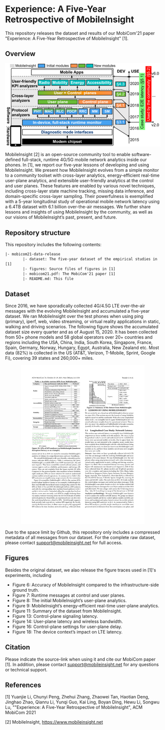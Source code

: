 # Experience: A Five-Year Retrospective of MobileInsight


This repository releases the dataset and results of our MobiCom'21 paper "Experience: A Five-Year Retrospective of MobileInsight" [1]. 

## Overview

<p style="text-align:center;"><img src="figures/mobileinsight-overview.pdf" alt="Summary of dataset from MobileInsight" width="800"/></p>


MobileInsight [2] is an open-source community tool to enable software-defined full-stack, runtime 4G/5G mobile network analytics inside our phones. In [1], we report our five-year lessons of developing and using MobileInsight. We present how MobileInsight evolves from a simple monitor to a community toolset with cross-layer analytics, energy-efficient real-time user-plane analytics, and extensible user-friendly analytics at the control and user planes. These features are enabled by various novel techniques, including cross-layer state machine tracking, missing data inference, and domain-specific cross-layer sampling. Their powerfulness is exemplified with a 5-year longitudinal study of operational mobile network latency using a 6.4TB dataset with 6.1 billion over-the-air messages. We further share lessons and insights of using MobileInsight by the community, as well as our visions of MobileInsight’s past, present, and future.



## Repository structure

This repository includes the following contents:

	|- mobicom21-data-release
			|- dataset: The five-year dataset of the empirical studies in [1] 
			|- figures: Source files of figures in [1]
			|- mobicom21.pdf: The MobiCom'21 paper [1]
			|- README.md: This file

## Dataset

Since 2016, we have sporadically collected 4G/4.5G LTE over-the-air messages with the evolving MobileInsight and accumulated a five-year dataset. We ran MobileInsight over the test phones when using ping (primary), iperf, web, video streaming, or virtual reality applications in static, walking and driving scenarios. The following figure shows the accumulated dataset size every quarter and as of August 15, 2020. It has been collected from 50+ phone models and 58 global operators over 20+ countries and regions including the USA, China, India, South Korea, Singapore, France, Spain, Germany, Norway, Hungary, Egypt, Australia, New Zealand etc. Most data (82%) is collected in the US (AT\&T, Verizon, T-Mobile, Sprint, Google Fi), covering 39 states and 260,000+ miles. 

<p style="text-align:center;"><img src="dataset/dataset-summary.pdf" alt="Summary of dataset from MobileInsight" width="400"/></p>

Due to the space limit by Github, this repository only includes a compressed metadata of all messages from our dataset. For the complete raw dataset, please contact support@mobileinsight.net for full access.

## Figures


Besides the original dataset, we alao release the figure traces used in [1]'s experiments, including

- Figure 6: Accuracy of MobileInsight compared to the infrastructure-side ground truth.
- Figure 7: Runtime messages at control and user planes.
- Figure 8: The initial MobileInsight’s user-plane analytics.
- Figure 9: MobileInsight’s energy-efficient real-time user-plane analytics.
- Figure 11: Summary of the dataset from MobileInsight.
- Figure 13: Control-plane signaling latency.
- Figure 14: User-plane latency and wireless bandwidth.
- Figure 16: Control-plane settings for user-plane delay.
- Figure 18: The device context’s impact on LTE latency.


## Citation

Please indicate the source-link when using it and cite our MobiCom paper [1]. In addition, please contact support@mobileinsight.net for any questions or technical support.


## References

[1] Yuanjie Li, Chunyi Peng, Zhehui Zhang, Zhaowei Tan, Haotian Deng, Jinghao Zhao, Qianru Li, Yunqi Guo, Kai Ling, Boyan Ding, Hewu Li, Songwu Lu, ""Experience: A Five-Year Retrospective of MobileInsight", ACM MobiCom 2021

[2] MobileInsight, https://www.mobileinsight.net
